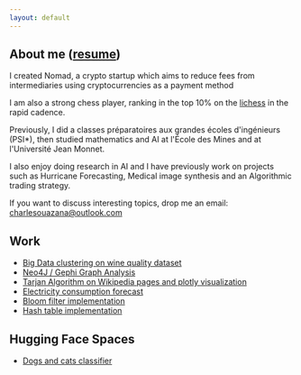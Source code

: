 ```yaml
---
layout: default
---
```


## About me ([resume](https://charlesouazana.github.io/Resume.pdf))

I created Nomad, a crypto startup which aims to reduce fees from intermediaries using cryptocurrencies as a payment method

I am also a strong chess player, ranking in the top 10% on the [lichess](https://lichess.org/@/charlesouaza1998) in the rapid cadence.

Previously, I did a classes préparatoires aux grandes écoles d'ingénieurs (PSI*), then studied mathematics and AI at l'École des Mines and at l'Université Jean Monnet. 

I also enjoy doing research in AI and I have previously work on projects such as Hurricane Forecasting, Medical image synthesis and an Algorithmic trading strategy.

If you want to discuss interesting topics, drop me an email: [charlesouazana@outlook.com](mailto:charlesouazana@outlook.com)

## Work
* [Big Data clustering on wine quality dataset](./bdclustering.md)
* [Neo4J / Gephi Graph Analysis](./neo4j.html)
* [Tarjan Algorithm on Wikipedia pages and plotly visualization](./tarjan.html)
* [Electricity consumption forecast](./st_pred.html)
* [Bloom filter implementation](./Bloom.html)
* [Hash table implementation](./tarjan.html)

## Hugging Face Spaces
* [Dogs and cats classifier](./dogs_cats.md)
